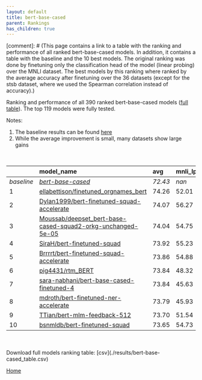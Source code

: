 ```yaml
---
layout: default
title: bert-base-cased
parent: Rankings
has_children: true
---
```

[comment]: # (This page contains a link to a table with the ranking and performance of all ranked bert-base-cased models. In addition, it contains a table with the baseline and the 10 best models. The original ranking was done by finetuning only the classification head of the model (linear probing) over the MNLI dataset.  The best models  by this ranking where ranked by the average accuracy after finetuning over the 36 datasets (except for the stsb dataset, where we used the Spearman correlation instead of accuracy).)

Ranking and performance of all 390 ranked bert-base-cased models ([full table](./results/bert-base-cased_table.csv)).  The top 119 models were fully tested.

Notes:
1. The baseline results can be found [here](bert-base-cased_pretrain_scores_table)
1. While the average improvement is small, many datasets show large gains

<br>


|            | model_name                                                                                                                                                                                                                                                                                                                                                                                                                                                                                                                                                                                                                                                                                                                                                           | avg     | mnli_lp   | 20_newsgroup   | ag_news   | amazon_reviews_multi   | anli    | boolq   | cb      | cola    | copa    | dbpedia   | esnli   | financial_phrasebank   | imdb    | isear   | mnli    | mrpc    | multirc   | poem_sentiment   | qnli    | qqp     | rotten_tomatoes   | rte     | sst2    | sst_5bins   | stsb    | trec_coarse   | trec_fine   | tweet_ev_emoji   | tweet_ev_emotion   | tweet_ev_hate   | tweet_ev_irony   | tweet_ev_offensive   | tweet_ev_sentiment   | wic     | wnli    | wsc     | yahoo_answers   |
|:-----------|:---------------------------------------------------------------------------------------------------------------------------------------------------------------------------------------------------------------------------------------------------------------------------------------------------------------------------------------------------------------------------------------------------------------------------------------------------------------------------------------------------------------------------------------------------------------------------------------------------------------------------------------------------------------------------------------------------------------------------------------------------------------------|:--------|:----------|:---------------|:----------|:-----------------------|:--------|:--------|:--------|:--------|:--------|:----------|:--------|:-----------------------|:--------|:--------|:--------|:--------|:----------|:-----------------|:--------|:--------|:------------------|:--------|:--------|:------------|:--------|:--------------|:------------|:-----------------|:-------------------|:----------------|:-----------------|:---------------------|:---------------------|:--------|:--------|:--------|:----------------|
| *baseline* | *[bert-base-cased](bert-base-cased_pretrain_scores_table)*                                                                                                                                                                                                                                                                                                                                                                                                                                                                                                                                                                                                                                                                                                           | *72.43* | *nan*     | *81.74*        | *89.06*   | *65.71*                | *46.57* | *68.27* | *63.48* | *81.85* | *52.15* | *78.77*   | *89.64* | *68.36*                | *91.15* | *68.39* | *83.39* | *82.93* | *60.47*   | *67.69*          | *90.00* | *89.95* | *84.55*           | *62.64* | *91.49* | *51.41*     | *84.52* | *96.63*       | *72.98*     | *44.24*          | *78.84*            | *52.78*         | *65.20*          | *84.25*              | *68.23*              | *64.78* | *52.32* | *61.92* | *71.03*         |
| 1          | [ellabettison/finetuned_orgnames_bert](model_gain_chart?avg=1.83&mnli_lp=nan&20_newsgroup=1.07&ag_news=0.01&amazon_reviews_multi=0.05&anli=0.18&boolq=1.76&cb=6.16&cola=0.99&copa=2.85&dbpedia=0.93&esnli=0.24&financial_phrasebank=15.04&imdb=0.30&isear=1.56&mnli=-0.26&mrpc=2.37&multirc=-0.63&poem_sentiment=12.12&qnli=-0.61&qqp=0.34&rotten_tomatoes=0.73&rte=1.62&sst2=0.71&sst_5bins=-0.23&stsb=1.17&trec_coarse=0.37&trec_fine=5.62&tweet_ev_emoji=0.68&tweet_ev_emotion=1.88&tweet_ev_hate=1.43&tweet_ev_irony=1.26&tweet_ev_offensive=1.22&tweet_ev_sentiment=0.98&wic=-1.61&wnli=4.01&wsc=1.54&yahoo_answers=0.07&model_name=ellabettison%2Ffinetuned_orgnames_bert&base_name=bert-base-cased)                                                           | 74.26   | 52.01     | 82.81          | 89.07     | 65.76                  | 46.75   | 70.03   | 69.64   | 82.84   | 55.00   | 79.70     | 89.88   | 83.40                  | 91.44   | 69.95   | 83.13   | 85.29   | 59.84     | 79.81            | 89.38   | 90.29   | 85.27             | 64.26   | 92.20   | 51.18       | 85.69   | 97.00         | 78.60       | 44.92            | 80.72              | 54.21           | 66.45            | 85.47                | 69.20                | 63.17   | 56.34   | 63.46   | 71.10           |
| 2          | [Dylan1999/bert-finetuned-squad-accelerate](model_gain_chart?avg=1.64&mnli_lp=nan&20_newsgroup=-0.03&ag_news=0.07&amazon_reviews_multi=0.33&anli=0.37&boolq=2.77&cb=11.52&cola=-1.79&copa=2.85&dbpedia=0.80&esnli=-0.01&financial_phrasebank=11.64&imdb=-0.10&isear=1.43&mnli=-0.12&mrpc=3.35&multirc=-1.18&poem_sentiment=5.38&qnli=1.02&qqp=-1.04&rotten_tomatoes=0.26&rte=5.23&sst2=0.48&sst_5bins=-1.36&stsb=1.51&trec_coarse=-0.23&trec_fine=9.62&tweet_ev_emoji=-0.03&tweet_ev_emotion=0.54&tweet_ev_hate=1.57&tweet_ev_irony=3.04&tweet_ev_offensive=-0.06&tweet_ev_sentiment=-1.45&wic=-1.30&wnli=2.61&wsc=1.54&yahoo_answers=-0.09&model_name=Dylan1999%2Fbert-finetuned-squad-accelerate&base_name=bert-base-cased)                                        | 74.07   | 56.27     | 81.70          | 89.13     | 66.04                  | 46.94   | 71.04   | 75.00   | 80.06   | 55.00   | 79.57     | 89.63   | 80.00                  | 91.04   | 69.82   | 83.27   | 86.27   | 59.28     | 73.08            | 91.01   | 88.91   | 84.80             | 67.87   | 91.97   | 50.05       | 86.03   | 96.40         | 82.60       | 44.21            | 79.38              | 54.34           | 68.24            | 84.19                | 66.78                | 63.48   | 54.93   | 63.46   | 70.93           |
| 3          | [Moussab/deepset_bert-base-cased-squad2-orkg-unchanged-5e-05](model_gain_chart?avg=1.62&mnli_lp=nan&20_newsgroup=-3.07&ag_news=-0.36&amazon_reviews_multi=-0.59&anli=1.28&boolq=3.32&cb=11.52&cola=-0.74&copa=2.85&dbpedia=0.83&esnli=-0.12&financial_phrasebank=13.84&imdb=-0.18&isear=1.24&mnli=-0.15&mrpc=0.16&multirc=0.51&poem_sentiment=9.23&qnli=1.11&qqp=-0.07&rotten_tomatoes=-0.40&rte=4.87&sst2=-1.58&sst_5bins=-1.05&stsb=0.73&trec_coarse=-0.43&trec_fine=6.22&tweet_ev_emoji=-0.18&tweet_ev_emotion=0.40&tweet_ev_hate=-1.57&tweet_ev_irony=6.23&tweet_ev_offensive=0.40&tweet_ev_sentiment=-0.08&wic=-0.83&wnli=4.01&wsc=1.54&yahoo_answers=-0.63&model_name=Moussab%2Fdeepset_bert-base-cased-squad2-orkg-unchanged-5e-05&base_name=bert-base-cased) | 74.04   | 54.75     | 78.66          | 88.70     | 65.12                  | 47.84   | 71.59   | 75.00   | 81.11   | 55.00   | 79.60     | 89.52   | 82.20                  | 90.97   | 69.62   | 83.24   | 83.09   | 60.97     | 76.92            | 91.10   | 89.88   | 84.15             | 67.51   | 89.91   | 50.36       | 85.25   | 96.20         | 79.20       | 44.06            | 79.24              | 51.21           | 71.43            | 84.65                | 68.15                | 63.95   | 56.34   | 63.46   | 70.40           |
| 4          | [SiraH/bert-finetuned-squad](model_gain_chart?avg=1.50&mnli_lp=nan&20_newsgroup=-0.26&ag_news=0.01&amazon_reviews_multi=0.17&anli=0.37&boolq=1.86&cb=6.16&cola=-2.08&copa=7.85&dbpedia=0.23&esnli=0.10&financial_phrasebank=12.64&imdb=-0.44&isear=1.50&mnli=-0.28&mrpc=4.33&multirc=-3.35&poem_sentiment=6.35&qnli=1.03&qqp=-0.42&rotten_tomatoes=0.63&rte=5.23&sst2=0.02&sst_5bins=-0.32&stsb=1.83&trec_coarse=0.17&trec_fine=7.62&tweet_ev_emoji=0.03&tweet_ev_emotion=-1.43&tweet_ev_hate=1.36&tweet_ev_irony=2.40&tweet_ev_offensive=-0.76&tweet_ev_sentiment=-1.17&wic=-2.24&wnli=4.01&wsc=1.54&yahoo_answers=-0.83&model_name=SiraH%2Fbert-finetuned-squad&base_name=bert-base-cased)                                                                         | 73.92   | 55.23     | 81.48          | 89.07     | 65.88                  | 46.94   | 70.12   | 69.64   | 79.77   | 60.00   | 79.00     | 89.74   | 81.00                  | 90.70   | 69.88   | 83.11   | 87.25   | 57.12     | 74.04            | 91.03   | 89.52   | 85.18             | 67.87   | 91.51   | 51.09       | 86.35   | 96.80         | 80.60       | 44.27            | 77.41              | 54.14           | 67.60            | 83.49                | 67.05                | 62.54   | 56.34   | 63.46   | 70.20           |
| 5          | [Brrrrt/bert-finetuned-squad-accelerate](model_gain_chart?avg=1.43&mnli_lp=nan&20_newsgroup=-0.13&ag_news=-0.13&amazon_reviews_multi=0.05&anli=-0.19&boolq=4.43&cb=9.73&cola=-1.79&copa=1.85&dbpedia=0.13&esnli=-0.08&financial_phrasebank=13.14&imdb=0.04&isear=1.69&mnli=-0.32&mrpc=2.86&multirc=-0.30&poem_sentiment=4.42&qnli=1.09&qqp=0.52&rotten_tomatoes=0.07&rte=4.87&sst2=-0.09&sst_5bins=-0.59&stsb=0.78&trec_coarse=0.17&trec_fine=7.62&tweet_ev_emoji=-0.16&tweet_ev_emotion=0.47&tweet_ev_hate=0.86&tweet_ev_irony=2.02&tweet_ev_offensive=0.17&tweet_ev_sentiment=0.46&wic=0.42&wnli=-3.03&wsc=1.54&yahoo_answers=-1.06&model_name=Brrrrt%2Fbert-finetuned-squad-accelerate&base_name=bert-base-cased)                                                 | 73.86   | 54.88     | 81.61          | 88.93     | 65.76                  | 46.38   | 72.69   | 73.21   | 80.06   | 54.00   | 78.90     | 89.56   | 81.50                  | 91.18   | 70.08   | 83.07   | 85.78   | 60.17     | 72.12            | 91.09   | 90.47   | 84.62             | 67.51   | 91.40   | 50.81       | 85.30   | 96.80         | 80.60       | 44.08            | 79.31              | 53.64           | 67.22            | 84.42                | 68.68                | 65.20   | 49.30   | 63.46   | 69.97           |
| 6          | [pig4431/rtm_BERT](model_gain_chart?avg=1.41&mnli_lp=nan&20_newsgroup=0.38&ag_news=-0.49&amazon_reviews_multi=0.27&anli=0.84&boolq=2.28&cb=7.95&cola=0.03&copa=2.85&dbpedia=0.56&esnli=0.01&financial_phrasebank=13.84&imdb=0.45&isear=-0.66&mnli=0.33&mrpc=-0.33&multirc=0.69&poem_sentiment=11.15&qnli=0.83&qqp=-0.19&rotten_tomatoes=0.07&rte=-5.23&sst2=3.92&sst_5bins=2.39&stsb=0.72&trec_coarse=0.77&trec_fine=4.42&tweet_ev_emoji=0.07&tweet_ev_emotion=1.46&tweet_ev_hate=-1.57&tweet_ev_irony=1.26&tweet_ev_offensive=-7.51&tweet_ev_sentiment=0.25&wic=1.83&wnli=5.42&wsc=1.54&yahoo_answers=0.17&model_name=pig4431%2Frtm_BERT&base_name=bert-base-cased)                                                                                                 | 73.84   | 48.32     | 82.12          | 88.57     | 65.98                  | 47.41   | 70.55   | 71.43   | 81.88   | 55.00   | 79.33     | 89.65   | 82.20                  | 91.60   | 67.73   | 83.72   | 82.60   | 61.16     | 78.85            | 90.83   | 89.76   | 84.62             | 57.40   | 95.41   | 53.80       | 85.24   | 97.40         | 77.40       | 44.31            | 80.30              | 51.21           | 66.45            | 76.74                | 68.48                | 66.61   | 57.75   | 63.46   | 71.20           |
| 7          | [sara-nabhani/bert-base-cased-finetuned-4](model_gain_chart?avg=1.41&mnli_lp=nan&20_newsgroup=0.99&ag_news=0.17&amazon_reviews_multi=0.21&anli=0.34&boolq=1.24&cb=7.95&cola=-0.26&copa=2.85&dbpedia=0.66&esnli=0.28&financial_phrasebank=15.24&imdb=0.06&isear=-0.20&mnli=0.28&mrpc=1.88&multirc=1.23&poem_sentiment=11.15&qnli=0.67&qqp=0.20&rotten_tomatoes=0.82&rte=-0.54&sst2=-0.55&sst_5bins=0.22&stsb=-0.20&trec_coarse=-0.03&trec_fine=5.02&tweet_ev_emoji=0.11&tweet_ev_emotion=0.12&tweet_ev_hate=-1.09&tweet_ev_irony=1.13&tweet_ev_offensive=0.05&tweet_ev_sentiment=-0.20&wic=0.27&wnli=2.61&wsc=-1.35&yahoo_answers=-0.59&model_name=sara-nabhani%2Fbert-base-cased-finetuned-4&base_name=bert-base-cased)                                              | 73.84   | 45.63     | 82.73          | 89.23     | 65.92                  | 46.91   | 69.51   | 71.43   | 81.59   | 55.00   | 79.43     | 89.92   | 83.60                  | 91.21   | 68.19   | 83.67   | 84.80   | 61.70     | 78.85            | 90.66   | 90.15   | 85.37             | 62.09   | 90.94   | 51.63       | 84.32   | 96.60         | 78.00       | 44.35            | 78.96              | 51.68           | 66.33            | 84.30                | 68.03                | 65.05   | 54.93   | 60.58   | 70.43           |
| 8          | [mdroth/bert-finetuned-ner-accelerate](model_gain_chart?avg=1.36&mnli_lp=nan&20_newsgroup=0.60&ag_news=-0.53&amazon_reviews_multi=0.39&anli=0.46&boolq=2.22&cb=4.38&cola=-0.26&copa=2.85&dbpedia=0.16&esnli=-0.21&financial_phrasebank=14.94&imdb=-0.42&isear=1.82&mnli=-0.12&mrpc=-0.58&multirc=0.24&poem_sentiment=8.27&qnli=-0.58&qqp=-0.81&rotten_tomatoes=1.29&rte=1.26&sst2=-0.44&sst_5bins=-0.10&stsb=0.12&trec_coarse=-0.23&trec_fine=4.42&tweet_ev_emoji=0.20&tweet_ev_emotion=0.61&tweet_ev_hate=0.22&tweet_ev_irony=1.26&tweet_ev_offensive=0.05&tweet_ev_sentiment=-0.80&wic=2.15&wnli=4.01&wsc=2.50&yahoo_answers=-0.29&model_name=mdroth%2Fbert-finetuned-ner-accelerate&base_name=bert-base-cased)                                                    | 73.79   | 45.93     | 82.34          | 88.53     | 66.10                  | 47.03   | 70.49   | 67.86   | 81.59   | 55.00   | 78.93     | 89.42   | 83.30                  | 90.72   | 70.21   | 83.27   | 82.35   | 60.71     | 75.96            | 89.42   | 89.14   | 85.83             | 63.90   | 91.06   | 51.31       | 84.64   | 96.40         | 77.40       | 44.44            | 79.45              | 53.00           | 66.45            | 84.30                | 67.43                | 66.93   | 56.34   | 64.42   | 70.73           |
| 9          | [TTian/bert-mlm-feedback-512](model_gain_chart?avg=1.28&mnli_lp=nan&20_newsgroup=1.92&ag_news=-0.43&amazon_reviews_multi=-0.07&anli=0.90&boolq=0.94&cb=7.95&cola=0.03&copa=2.85&dbpedia=0.60&esnli=0.04&financial_phrasebank=10.64&imdb=0.18&isear=2.47&mnli=0.01&mrpc=1.38&multirc=0.80&poem_sentiment=-1.35&qnli=-0.03&qqp=0.44&rotten_tomatoes=-0.59&rte=2.71&sst2=-0.21&sst_5bins=-0.64&stsb=0.64&trec_coarse=0.37&trec_fine=6.42&tweet_ev_emoji=0.43&tweet_ev_emotion=0.96&tweet_ev_hate=-0.08&tweet_ev_irony=2.28&tweet_ev_offensive=-0.53&tweet_ev_sentiment=1.13&wic=-0.52&wnli=2.61&wsc=1.54&yahoo_answers=0.17&model_name=TTian%2Fbert-mlm-feedback-512&base_name=bert-base-cased)                                                                         | 73.70   | 51.54     | 83.66          | 88.63     | 65.64                  | 47.47   | 69.20   | 71.43   | 81.88   | 55.00   | 79.37     | 89.68   | 79.00                  | 91.33   | 70.86   | 83.40   | 84.31   | 61.26     | 66.35            | 89.97   | 90.39   | 83.96             | 65.34   | 91.28   | 50.77       | 85.16   | 97.00         | 79.40       | 44.67            | 79.80              | 52.69           | 67.47            | 83.72                | 69.36                | 64.26   | 54.93   | 63.46   | 71.20           |
| 10         | [bsnmldb/bert-finetuned-squad](model_gain_chart?avg=1.22&mnli_lp=nan&20_newsgroup=-0.39&ag_news=-0.03&amazon_reviews_multi=-0.13&anli=0.43&boolq=2.83&cb=9.73&cola=-0.07&copa=2.85&dbpedia=-0.10&esnli=0.11&financial_phrasebank=4.84&imdb=-0.23&isear=0.13&mnli=-0.36&mrpc=3.59&multirc=-2.77&poem_sentiment=6.35&qnli=1.33&qqp=0.13&rotten_tomatoes=0.16&rte=4.51&sst2=1.06&sst_5bins=0.36&stsb=1.60&trec_coarse=0.17&trec_fine=6.42&tweet_ev_emoji=0.06&tweet_ev_emotion=0.26&tweet_ev_hate=2.24&tweet_ev_irony=3.17&tweet_ev_offensive=-0.99&tweet_ev_sentiment=0.38&wic=-0.20&wnli=4.01&wsc=-7.12&yahoo_answers=-0.43&model_name=bsnmldb%2Fbert-finetuned-squad&base_name=bert-base-cased)                                                                      | 73.65   | 54.73     | 81.35          | 89.03     | 65.58                  | 47.00   | 71.10   | 73.21   | 81.78   | 55.00   | 78.67     | 89.75   | 73.20                  | 90.92   | 68.51   | 83.02   | 86.52   | 57.69     | 74.04            | 91.32   | 90.08   | 84.71             | 67.15   | 92.55   | 51.76       | 86.12   | 96.80         | 79.40       | 44.30            | 79.10              | 55.02           | 68.37            | 83.26                | 68.61                | 64.58   | 56.34   | 54.81   | 70.60           |


<br>
<br>
Download full models ranking table: [csv](./results/bert-base-cased_table.csv)

[Home](Home)